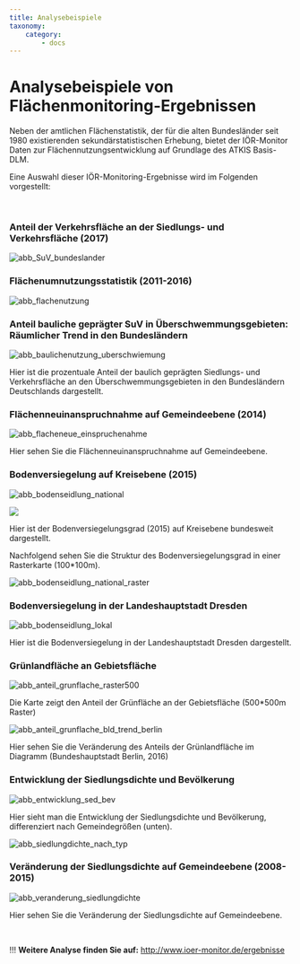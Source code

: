```yaml
---
title: Analysebeispiele
taxonomy:
    category:
        - docs
---
```


# Analysebeispiele von Flächenmonitoring-Ergebnissen

Neben der amtlichen Flächenstatistik, der für die alten Bundesländer seit 1980 existierenden sekundärstatistischen Erhebung, bietet der IÖR-Monitor Daten zur Flächennutzungsentwicklung auf Grundlage des ATKIS Basis-DLM.

Eine Auswahl dieser IÖR-Monitoring-Ergebnisse wird im Folgenden vorgestellt:

<br/>

### Anteil der Verkehrsfläche an der Siedlungs- und Verkehrsfläche (2017)

![abb_SuV_bundeslander](abb_SuV_bundeslander.png)


### Flächenumnutzungsstatistik (2011-2016)


![abb_flachenutzung](abb_flachenutzung.png)

### Anteil bauliche geprägter SuV  in Überschwemmungsgebieten: Räumlicher Trend in den Bundesländern

![abb_baulichenutzung_uberschwiemung](abb_baulichenutzung_uberschwiemung.png)

Hier ist die prozentuale Anteil der baulich geprägten Siedlungs- und Verkehrsfläche an den Überschwemmungsgebieten in den Bundesländern Deutschlands dargestellt.


### Flächenneuinanspruchnahme auf Gemeindeebene (2014)
![abb_flacheneue_einspruchenahme](abb_flacheneue_einspruchenahme.png)

Hier sehen Sie die Flächenneuinanspruchnahme auf Gemeindeebene.


### Bodenversiegelung auf Kreisebene (2015)
![abb_bodenseidlung_national](abb_bodenseidlung_national.png)

![](abb_bodenseidlung_national.png)

Hier ist der Bodenversiegelungsgrad (2015) auf Kreisebene bundesweit dargestellt.

Nachfolgend sehen Sie die Struktur des Bodenversiegelungsgrad in einer Rasterkarte (100*100m).

![abb_bodenseidlung_national_raster](abb_bodenseidlung_national_raster.png)

### Bodenversiegelung in der Landeshauptstadt Dresden
![abb_bodenseidlung_lokal](abb_bodenseidlung_lokal.png)

Hier ist die Bodenversiegelung in der Landeshauptstadt Dresden dargestellt.

### Grünlandfläche an Gebietsfläche
![abb_anteil_grunflache_raster500](abb_anteil_grunflache_raster500.png)

Die Karte zeigt den Anteil der Grünfläche an der Gebietsfläche (500*500m Raster)

![abb_anteil_grunflache_bld_trend_berlin](abb_anteil_grunflache_bld_trend_berlin.png)


Hier sehen Sie die Veränderung des Anteils der Grünlandfläche im Diagramm (Bundeshauptstadt Berlin, 2016)


### Entwicklung der Siedlungsdichte und Bevölkerung
![abb_entwicklung_sed_bev](abb_entwicklung_sed_bev.png)

Hier sieht man die Entwicklung der Siedlungsdichte und Bevölkerung, differenziert nach Gemeindegrößen (unten).


![abb_siedlungdichte_nach_typ](abb_siedlungdichte_nach_typ.png)


### Veränderung der Siedlungsdichte auf Gemeindeebene (2008-2015)
![abb_veranderung_siedlungdichte](abb_veranderung_siedlungdichte.png)

Hier sehen Sie die Veränderung der Siedlungsdichte auf Gemeindeebene.

<br/>

!!! **Weitere Analyse finden Sie auf:**  http://www.ioer-monitor.de/ergebnisse
